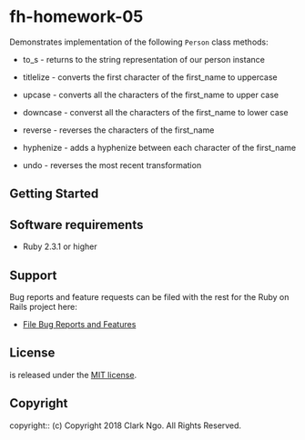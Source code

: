 # fh-homework-05

Demonstrates implementation of the following `Person` class methods:

  - to_s - returns to the string representation of our person instance

  - titlelize - converts the first character of the first_name to uppercase

  - upcase - converts all the characters of the first_name to upper case

  - downcase - converst all the characters of the first_name to lower case

  - reverse - reverses the characters of the first_name

  - hyphenize - adds a hyphenize between each character of the first_name

  - undo - reverses the most recent transformation



## Getting Started

## Software requirements

- Ruby 2.3.1 or higher

## Support

Bug reports and feature requests can be filed with the rest for the Ruby on Rails project here:

* [File Bug Reports and Features](https://github.com/clarkngo/fh-homework-05/issues)

## License

<Project Name> is released under the [MIT license](https://mit-license.org).

## Copyright

copyright:: (c) Copyright 2018 Clark Ngo. All Rights Reserved.
